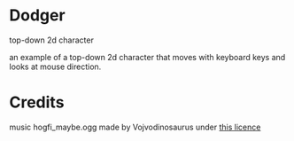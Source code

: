 # Dodger
top-down 2d character

an example of a top-down 2d character that moves with keyboard keys and looks at mouse direction.

# Credits

music hogfi_maybe.ogg made by Vojvodinosaurus under [this licence](https://creativecommons.org/licenses/by-nc-sa/3.0/legalcode.txt)